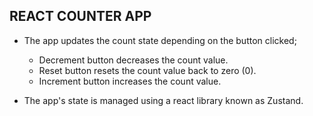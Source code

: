  ## REACT COUNTER APP
 - The app updates the count state depending on the button clicked;
    -  Decrement button decreases the count value.
    - Reset button resets the count value back to zero (0).
    - Increment button increases the count value.

- The app's state is managed using a react library known as Zustand.